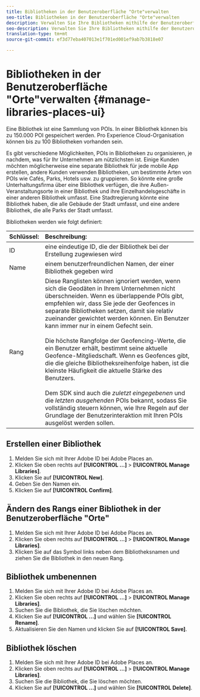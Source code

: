 ```yaml
---
title: Bibliotheken in der Benutzeroberfläche "Orte"verwalten
seo-title: Bibliotheken in der Benutzeroberfläche "Orte"verwalten
description: Verwalten Sie Ihre Bibliotheken mithilfe der Benutzeroberfläche "Orte".
seo-description: Verwalten Sie Ihre Bibliotheken mithilfe der Benutzeroberfläche "Orte".
translation-type: tm+mt
source-git-commit: ef3d77eba407013e1f701ed001ef9ab7b3818e07

---
```



# Bibliotheken in der Benutzeroberfläche "Orte"verwalten {#manage-libraries-places-ui}

Eine Bibliothek ist eine Sammlung von POIs. In einer Bibliothek können bis zu 150.000 POI gespeichert werden. Pro Experience Cloud-Organisation können bis zu 100 Bibliotheken vorhanden sein.

Es gibt verschiedene Möglichkeiten, POIs in Bibliotheken zu organisieren, je nachdem, was für Ihr Unternehmen am nützlichsten ist. Einige Kunden möchten möglicherweise eine separate Bibliothek für jede mobile App erstellen, andere Kunden verwenden Bibliotheken, um bestimmte Arten von POIs wie Cafés, Parks, Hotels usw. zu gruppieren. So könnte eine große Unterhaltungsfirma über eine Bibliothek verfügen, die ihre Außen-Veranstaltungsorte in einer Bibliothek und ihre Einzelhandelsgeschäfte in einer anderen Bibliothek umfasst. Eine Stadtregierung könnte eine Bibliothek haben, die alle Gebäude der Stadt umfasst, und eine andere Bibliothek, die alle Parks der Stadt umfasst.

Bibliotheken werden wie folgt definiert:

| Schlüssel: | Beschreibung: |
| :--- | :--- |
| ID | eine eindeutige ID, die der Bibliothek bei der Erstellung zugewiesen wird |
| Name | einem benutzerfreundlichen Namen, der einer Bibliothek gegeben wird |
| Rang | Diese Ranglisten können ignoriert werden, wenn sich die Geodäten in Ihrem Unternehmen nicht überschneiden. Wenn es überlappende POIs gibt, empfehlen wir, dass Sie jede der Geofences in separate Bibliotheken setzen, damit sie relativ zueinander gewichtet werden können. Ein Benutzer kann immer nur in einem Gefecht sein. <br><br>Die höchste Rangfolge der Geofencing-Werte, die ein Benutzer erhält, bestimmt seine aktuelle Geofence-Mitgliedschaft. Wenn es Geofences gibt, die die gleiche Bibliotheksreihenfolge haben, ist die kleinste Häufigkeit die aktuelle Stärke des Benutzers. <br><br>Dem SDK sind auch die *zuletzt eingegebenen* und die *letzten ausgehenden* POIs bekannt, sodass Sie vollständig steuern können, wie Ihre Regeln auf der Grundlage der Benutzerinteraktion mit Ihren POIs ausgelöst werden sollen. |

## Erstellen einer Bibliothek

1. Melden Sie sich mit Ihrer Adobe ID bei Adobe Places an.
2. Klicken Sie oben rechts auf **[!UICONTROL ...]** &gt; **[!UICONTROL Manage Libraries]**.
3. Klicken Sie auf **[!UICONTROL New]**.
4. Geben Sie den Namen ein.
5. Klicken Sie auf **[!UICONTROL Confirm]**.

## Ändern des Rangs einer Bibliothek in der Benutzeroberfläche "Orte"

1. Melden Sie sich mit Ihrer Adobe ID bei Adobe Places an.
2. Klicken Sie oben rechts auf **[!UICONTROL ...]** &gt; **[!UICONTROL Manage Libraries]**.
3. Klicken Sie auf das Symbol links neben dem Bibliotheksnamen und ziehen Sie die Bibliothek in den neuen Rang.

## Bibliothek umbenennen

1. Melden Sie sich mit Ihrer Adobe ID bei Adobe Places an.
2. Klicken Sie oben rechts auf **[!UICONTROL ...]** &gt; **[!UICONTROL Manage Libraries]**.
3. Suchen Sie die Bibliothek, die Sie löschen möchten.
4. Klicken Sie auf **[!UICONTROL ...]** und wählen Sie **[!UICONTROL Rename]**.
5. Aktualisieren Sie den Namen und klicken Sie auf **[!UICONTROL Save]**.

## Bibliothek löschen

1. Melden Sie sich mit Ihrer Adobe ID bei Adobe Places an.
2. Klicken Sie oben rechts auf **[!UICONTROL ...]** &gt; **[!UICONTROL Manage Libraries]**.
3. Suchen Sie die Bibliothek, die Sie löschen möchten.
4. Klicken Sie auf **[!UICONTROL ...]** und wählen Sie **[!UICONTROL Delete]**.

